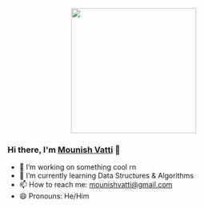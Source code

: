 <div id="header" align="center">
  <img src="https://github.com/mounishvatti/mounishvatti/assets/76279858/2d32e1d3-240e-427b-9cc4-bcc9c42bc8b7" width="250"/>
</div>

### Hi there, I'm [Mounish Vatti](https://github.com/mounishvatti) 👋

- 🔭 I’m working on something cool rn
- 🌱 I’m currently learning Data Structures & Algorithms 
- 📫 How to reach me: mounishvatti@gmail.com
- 😄 Pronouns: He/Him

